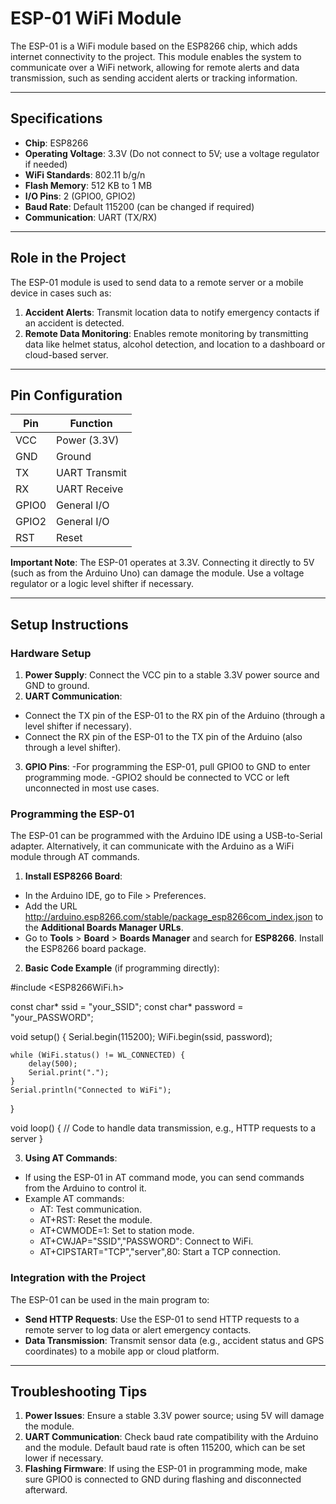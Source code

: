 # ESP-01 WiFi Module

The ESP-01 is a WiFi module based on the ESP8266 chip, which adds internet connectivity to the project. This module enables the system to communicate over a WiFi network, allowing for remote alerts and data transmission, such as sending accident alerts or tracking information.

---

## Specifications

- **Chip**: ESP8266
- **Operating Voltage**: 3.3V (Do not connect to 5V; use a voltage regulator if needed)
- **WiFi Standards**: 802.11 b/g/n
- **Flash Memory**: 512 KB to 1 MB
- **I/O Pins**: 2 (GPIO0, GPIO2)
- **Baud Rate**: Default 115200 (can be changed if required)
- **Communication**: UART (TX/RX)

---

## Role in the Project

The ESP-01 module is used to send data to a remote server or a mobile device in cases such as:

1. **Accident Alerts**: Transmit location data to notify emergency contacts if an accident is detected.
2. **Remote Data Monitoring**: Enables remote monitoring by transmitting data like helmet status, alcohol detection, and location to a dashboard or cloud-based server.

---

## Pin Configuration

| Pin    | Function           |
|--------|---------------------|
| VCC    | Power (3.3V)       |
| GND    | Ground             |
| TX     | UART Transmit      |
| RX     | UART Receive       |
| GPIO0  | General I/O        |
| GPIO2  | General I/O        |
| RST    | Reset              |


**Important Note**: The ESP-01 operates at 3.3V. Connecting it directly to 5V (such as from the Arduino Uno) can damage the module. Use a voltage regulator or a logic level shifter if necessary.

---

## Setup Instructions

### Hardware Setup

1. **Power Supply**: Connect the VCC pin to a stable 3.3V power source and GND to ground.
2. **UART Communication**:
- Connect the TX pin of the ESP-01 to the RX pin of the Arduino (through a level shifter if necessary).
- Connect the RX pin of the ESP-01 to the TX pin of the Arduino (also through a level shifter).
3. **GPIO Pins**:
-For programming the ESP-01, pull GPIO0 to GND to enter programming mode.
-GPIO2 should be connected to VCC or left unconnected in most use cases.

### Programming the ESP-01

The ESP-01 can be programmed with the Arduino IDE using a USB-to-Serial adapter. Alternatively, it can communicate with the Arduino as a WiFi module through AT commands.

1. **Install ESP8266 Board**:

- In the Arduino IDE, go to File > Preferences.
- Add the URL http://arduino.esp8266.com/stable/package_esp8266com_index.json to the **Additional Boards Manager URLs**.
- Go to **Tools** > **Board** > **Boards Manager** and search for **ESP8266**. Install the ESP8266 board package.
2. **Basic Code Example** (if programming directly):

#include <ESP8266WiFi.h>

const char* ssid = "your_SSID";
const char* password = "your_PASSWORD";

void setup() {
    Serial.begin(115200);
    WiFi.begin(ssid, password);

    while (WiFi.status() != WL_CONNECTED) {
        delay(500);
        Serial.print(".");
    }
    Serial.println("Connected to WiFi");
}

void loop() {
    // Code to handle data transmission, e.g., HTTP requests to a server
}

3. **Using AT Commands**:

- If using the ESP-01 in AT command mode, you can send commands from the Arduino to control it.
- Example AT commands:
	- AT: Test communication.
	- AT+RST: Reset the module.
	- AT+CWMODE=1: Set to station mode.
	- AT+CWJAP="SSID","PASSWORD": Connect to WiFi.
	- AT+CIPSTART="TCP","server",80: Start a TCP connection.

### Integration with the Project

The ESP-01 can be used in the main program to:

- **Send HTTP Requests**: Use the ESP-01 to send HTTP requests to a remote server to log data or alert emergency contacts.
- **Data Transmission**: Transmit sensor data (e.g., accident status and GPS coordinates) to a mobile app or cloud platform.

---

## Troubleshooting Tips

1. **Power Issues**: Ensure a stable 3.3V power source; using 5V will damage the module.
2. **UART Communication**: Check baud rate compatibility with the Arduino and the module. Default baud rate is often 115200, which can be set lower if necessary.
3. **Flashing Firmware**: If using the ESP-01 in programming mode, make sure GPIO0 is connected to GND during flashing and disconnected afterward.
